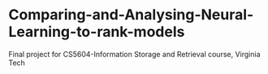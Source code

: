 # Comparing-and-Analysing-Neural-Learning-to-rank-models
Final project for CS5604-Information Storage and Retrieval course, Virginia Tech
